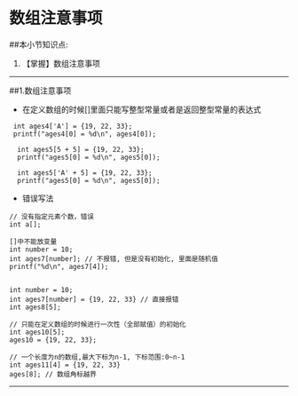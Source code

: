 # 数组注意事项
##本小节知识点:
1. 【掌握】数组注意事项

---

##1.数组注意事项
- 在定义数组的时候[]里面只能写整型常量或者是返回整型常量的表达式
```
 int ages4['A'] = {19, 22, 33};
 printf("ages4[0] = %d\n", ages4[0]);

  int ages5[5 + 5] = {19, 22, 33};
  printf("ages5[0] = %d\n", ages5[0]);

  int ages5['A' + 5] = {19, 22, 33};
  printf("ages5[0] = %d\n", ages5[0]);
```

- 错误写法

```
// 没有指定元素个数，错误
int a[];

[]中不能放变量
int number = 10;
int ages7[number]; // 不报错, 但是没有初始化, 里面是随机值
printf("%d\n", ages7[4]);


int number = 10;
int ages7[number] = {19, 22, 33} // 直接报错
int ages8[5];

// 只能在定义数组的时候进行一次性（全部赋值）的初始化
int ages10[5];
ages10 = {19, 22, 33};

// 一个长度为n的数组,最大下标为n-1, 下标范围:0~n-1
int ages11[4] = {19, 22, 33}
ages[8]; // 数组角标越界
```

---
